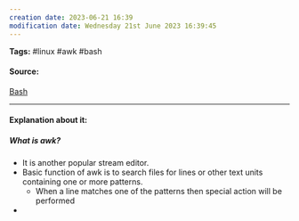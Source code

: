 ```yaml
---
creation date: 2023-06-21 16:39
modification date: Wednesday 21st June 2023 16:39:45
---
```


**Tags:** #linux #awk #bash

#### Source:
[Bash](https://tldp.org/LDP/Bash-Beginners-Guide/html/chap_06.html)

--------------------------------------

#### Explanation about it:

##### What is awk?

* It is another popular stream editor.
* Basic function of awk is to search files for lines or other text units containing one or more patterns.
	* When a line matches one of the patterns then special action will be performed
* 